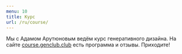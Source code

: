 ```yaml
---
menu: 10
title: Курс
url: /ru/course/
---
```


Мы с Адамом Арутюновым ведём курс генеративного дизайна. На сайте [course.genclub.club](https://course.genclub.club) есть программа и отзывы. Приходите!